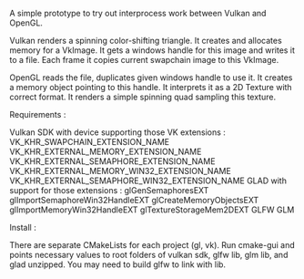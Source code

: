 A simple prototype to try out interprocess work between Vulkan and OpenGL.

Vulkan renders a spinning color-shifting triangle.
It creates and allocates memory for a VkImage.
It gets a windows handle for this image and writes it to a file.
Each frame it copies current swapchain image to this VkImage.

OpenGL reads the file, duplicates given windows handle to use it.
It creates a memory object pointing to this handle.
It interprets it as a 2D Texture with correct format.
It renders a simple spinning quad sampling this texture.


Requirements : 

Vulkan SDK with device supporting those VK extensions : 
	VK_KHR_SWAPCHAIN_EXTENSION_NAME
	VK_KHR_EXTERNAL_MEMORY_EXTENSION_NAME
	VK_KHR_EXTERNAL_SEMAPHORE_EXTENSION_NAME
	VK_KHR_EXTERNAL_MEMORY_WIN32_EXTENSION_NAME
	VK_KHR_EXTERNAL_SEMAPHORE_WIN32_EXTENSION_NAME
GLAD with support for those extensions : 
		glGenSemaphoresEXT
		glImportSemaphoreWin32HandleEXT
		glCreateMemoryObjectsEXT
		glImportMemoryWin32HandleEXT
        glTextureStorageMem2DEXT
GLFW
GLM


Install : 

There are separate CMakeLists for each project (gl, vk). Run cmake-gui and points necessary values to root folders of vulkan sdk, glfw lib, glm lib, and glad unzipped. You may need to build glfw to link with lib.

